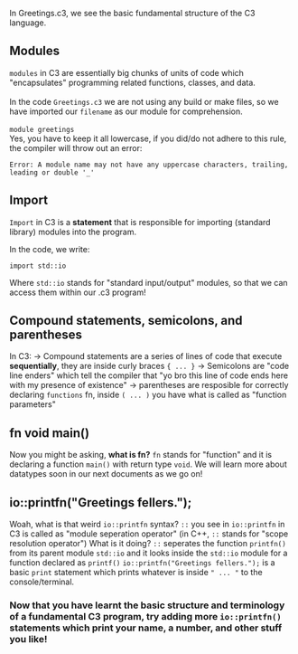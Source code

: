 In Greetings.c3, we see the basic fundamental structure of the C3 language.

## Modules
`modules` in C3 are essentially big chunks of units of code which "encapsulates" programming related functions, classes, and data. <br><br>
In the code `Greetings.c3` we are not using any build or make files, so we have imported our `filename` as our module for comprehension. <br> <br>
`module greetings` <br>
Yes, you have to keep it all lowercase, if you did/do not adhere to this rule, the compiler will throw out an error:
```
Error: A module name may not have any uppercase characters, trailing, leading or double '_'
```

## Import
`Import` in C3 is a <b>statement</b> that is responsible for importing (standard library) modules into the program.

In the code, we write:
```
import std::io
```
Where `std::io` stands for "standard input/output" modules, so that we can access them within our .c3 program!

## Compound statements, semicolons, and parentheses
In C3:
-> Compound statements are a series of lines of code that execute <b>sequentially</b>, they are inside curly braces `{ ... }`
-> Semicolons are "code line enders" which tell the compiler that "yo bro this line of code ends here with my presence of existence"
-> parentheses are resposible for correctly declaring `functions` fn, inside `( ... )` you have what is called as "function parameters"

## fn void main()
Now you might be asking, <b>what is fn?</b>
`fn` stands for "function" and it is declaring a function `main()` with return type `void`.
We will learn more about datatypes soon in our next documents as we go on!

## io::printfn("Greetings fellers.");
Woah, what is that weird `io::printfn` syntax?
`::` you see in `io::printfn` in C3 is called as "module seperation operator" (in C++, `::` stands for "scope resolution operator")
What is it doing?
`::` seperates the function `printfn()` from its parent module `std::io` and it looks inside the `std::io` module for a function declared as `printf()`
`io::printfn("Greetings fellers.");` is a basic `print` statement which prints whatever is inside `" ... "` to the console/terminal.

### Now that you have learnt the basic structure and terminology of a fundamental C3 program, try adding more `io::printfn()` statements which print your name, a number, and other stuff you like!
